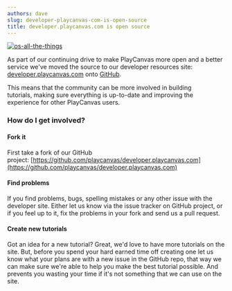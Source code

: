 ```yaml
---
authors: dave
slug: developer-playcanvas-com-is-open-source
title: developer.playcanvas.com is open source
---
```


[![os-all-the-things](/img/os-all-the-things.jpg)](/img/os-all-the-things.jpg)

As part of our continuing drive to make PlayCanvas more open and a better service we've moved the source to our developer resources site: [developer.playcanvas.com](https://developer.playcanvas.com) onto [GitHub](https://github.com/playcanvas/developer.playcanvas.com).

This means that the community can be more involved in building tutorials, making sure everything is up-to-date and improving the experience for other PlayCanvas users.

### How do I get involved?

#### Fork it

First take a fork of our GitHub project: [https://github.com/playcanvas/developer.playcanvas.com](https://github.com/playcanvas/developer.playcanvas.com)

#### Find problems

If you find problems, bugs, spelling mistakes or any other issue with the developer site. Either let us know via the issue tracker on GitHub project, or if you feel up to it, fix the problems in your fork and send us a pull request.

#### Create new tutorials

Got an idea for a new tutorial? Great, we'd love to have more tutorials on the site. But, before you spend your hard earned time off creating one let us know what your plans are with a new issue in the GitHub repo, that way we can make sure we're able to help you make the best tutorial possible. And prevents you wasting your time if it's not something that we can use on the site.

